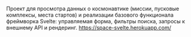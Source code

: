 Проект для просмотра данных о космонавтике (миссии, пусковые комплексы,
места стартов) и реализации базового функционала фреймворка Svelte: 
управляемая форма, фильтры поиска, запросы к внешнему API и рендеринг.
https://space-svelte.herokuapp.com/
